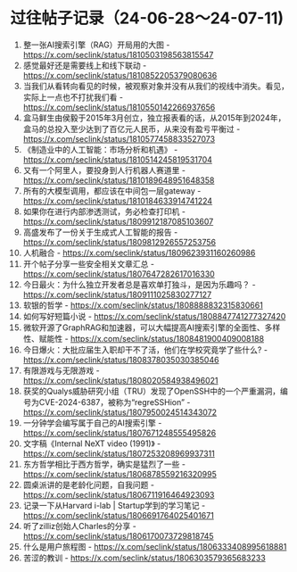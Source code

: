 # 过往帖子记录（24-06-28～24-07-11)
1. 整一张AI搜索引擎（RAG）开局用的大图 - https://x.com/seclink/status/1810503198563815547
2. 感觉最好还是需要线上和线下联动 - https://x.com/seclink/status/1810852205379080636
3. 当我们从看转向看见的时候，被观察对象并没有从我们的视线中消失。看见，实际上一点也不打扰我们看 - https://x.com/seclink/status/1810550142266937656
4. 盒马鲜生由侯毅于2015年3月创立，独立报表看的话，从2015年到2024年，盒马的总投入至少达到了百亿元人民币，从来没有盈亏平衡过 - https://x.com/seclink/status/1810577458833527073
5. 《制造业中的人工智能：市场分析和机遇》 - https://x.com/seclink/status/1810514245819531704
6. 又有一个阿里人，要投身到人行机器人赛道里 - https://x.com/seclink/status/1810189648951648358
7. 所有的大模型调用，都应该在中间包一层gateway - https://x.com/seclink/status/1810184633914741224
8. 如果你在进行内部渗透测试，务必检查打印机 - https://x.com/seclink/status/1809912187085103607
9. 高盛发布了一份关于生成式人工智能的报告 - https://x.com/seclink/status/1809812926557253756
10. 人机融合 - https://x.com/seclink/status/1809623931160260986
11. 开个帖子分享一些安全相关文章汇总 - https://x.com/seclink/status/1807647282617016330
12. 今日最火：为什么独立开发者总是喜欢单打独斗，是因为乐趣吗？ - https://x.com/seclink/status/1809111025830277127
13. 软银的哲学 - https://x.com/seclink/status/1808888832315830661
14. 如何写好短篇小说 - https://x.com/seclink/status/1808847741277327420
15. 微软开源了GraphRAG和加速器，可以大幅提高AI搜索引擎的全面性、多样性、赋能性 - https://x.com/seclink/status/1808481900409008188
16. 今日爆火：大批应届生入职却干不了活，他们在学校究竟学了些什么? - https://x.com/seclink/status/1808378035030385046
17. 有限游戏与无限游戏 - https://x.com/seclink/status/1808020584938496021
18. 获奖的Qualys威胁研究小组（TRU）发现了OpenSSH中的一个严重漏洞，编号为CVE-2024-6387，被称为“regreSSHion” - https://x.com/seclink/status/1807950024514343072
19. 一分钟学会编写属于自己的AI搜索引擎 - https://x.com/seclink/status/1807671248555495826
20. 文字稿《Internal NeXT video (1991)》 - https://x.com/seclink/status/1807253208969937311
21. 东方哲学相比于西方哲学，确实是猛烈了一些 - https://x.com/seclink/status/1806878559216320995
22. 圆桌派讲的是老龄化问题，自我问题 - https://x.com/seclink/status/1806711916464923093
23. 记录一下从Harvard i-lab | Startup学到的学习笔记 - https://x.com/seclink/status/1806691764025401671
24. 听了zilliz创始人Charles的分享 - https://x.com/seclink/status/1806170073729818745
25. 什么是用户旅程图 - https://x.com/seclink/status/1806333408995618881
26. 苦涩的教训 - https://x.com/seclink/status/1806303579365683233
